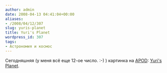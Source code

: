 ```yaml
---
author: admin
date: 2008-04-13 04:41:04+00:00
aliases:
- /2008/04/12/307
slug: yuris-planet
title: Yuri's Planet
wordpress_id: 307
tags:
- Астрономия и космос
---
```


Сегодняшняя (у меня всё еще 12-ое число. :-) ) картинка на [APOD](http://antwrp.gsfc.nasa.gov/apod/): [Yuri's Planet](http://antwrp.gsfc.nasa.gov/apod/ap080412.html).
